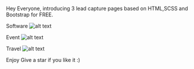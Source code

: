 Hey Everyone, introducing 3 lead capture pages based on HTML,SCSS and Bootstrap for FREE.

Software
![alt text][software] 

Event
![alt text][event] 

Travel
![alt text][travel] 

Enjoy Give a star if you like it :)

[software]: https://github.com/hussainabidbest/leads-template/raw/master/screenshot.png "software"
[event]: https://github.com/hussainabidbest/leads-template/raw/master/screenshot.png "event"
[travel]: https://github.com/hussainabidbest/leads-template/raw/master/screenshot.png "travel"


